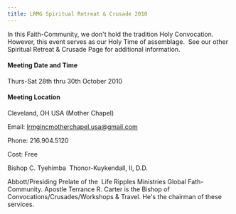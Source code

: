 ```yaml
---
title: LRMG Spiritual Retreat & Crusade 2010
---
```


In this Faith-Community, we don't hold the tradition Holy Convocation. However, this event serves as our Holy Time of assemblage.  See our other Spiritual Retreat & Crusade Page for additional information.

#### Meeting Date and Time
Thurs-Sat 28th thru 30th October 2010

#### Meeting Location
Cleveland, OH USA (Mother Chapel)

Email: lrmgincmotherchapel.usa@gmail.com

Phone: 216.904.5120

Cost: Free

Bishop C. Tyehimba 
Thonor-Kuykendall, II, D.D.

Abbott/Presiding Prelate of the  Life Ripples Ministries Global Fath-Community.
Apostle Terrance R. Carter is the Bishop of Convocations/Crusades/Workshops & Travel. He's the chairman of these services.

